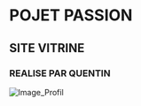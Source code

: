 # POJET PASSION
## SITE VITRINE
### REALISE PAR QUENTIN

![Image_Profil](https://github.com/user-attachments/assets/9a302e89-334f-423b-8f34-25a2f2ea0b64)

